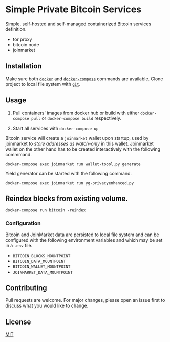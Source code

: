 # Simple Private Bitcoin Services

Simple, self-hosted and self-managed containerized Bitcoin services definition.

* tor proxy
* bitcoin node
* joinmarket

## Installation

Make sure both [`docker`](https://www.docker.com/get-started) and [`docker-compose`](https://docs.docker.com/compose/cli-command/#installing-compose-v2) commands are available.
Clone project to local file system with [`git`](https://git-scm.com/).

## Usage

1.   Pull containers' images from docker hub or build with either
`docker-compose pull` or `docker-compose build` respectively.

2.   Start all services with `docker-compose up`

Bitcoin service will create a `joinmarket` wallet upon startup, used by joinmarket to _store addresses as watch-only_ in this wallet.
Joinmarket wallet on the other hand has to be created interactively with the following commmand.

```shell
docker-compose exec joinmarket run wallet-toool.py generate
```

Yield generator can be started with the following command.

```shell
docker-compose exec joinmarket run yg-privacyenhanced.py
```

## Reindex blocks from existing volume.

```shell
docker-compose run bitcoin -reindex
```

### Configuration

Bitcoin and JoinMarket data are persisted to local file system and can be configured with the following environment variables and which may be set in a `.env` file.

* `BITCOIN_BLOCKS_MOUNTPOINT`
* `BITCOIN_DATA_MOUNTPOINT`
* `BITCOIN_WALLET_MOUNTPOINT`
* `JOINMARKET_DATA_MOUNTPOINT`

## Contributing

Pull requests are welcome. For major changes, please open an issue first to discuss what you would like to change.

## License

[MIT](https://choosealicense.com/licenses/mit/)
